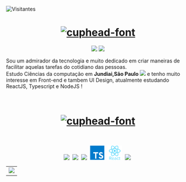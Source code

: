 ![Visitantes](https://visitor-badge.laobi.icu/badge?page_id=O-Carvalho.O-Carvalho)

<!-- Nome -->
 <div align="center">
 <h1> 
 <a href="https://fontmeme.com/cuphead-font/"><img src="https://fontmeme.com/permalink/210702/ea29df7970facb8922f70ca4bfa49ae3.png" alt="cuphead-font" border="0">
 </a>
 </h1>  
 </div>
 
 <!-- rede social -->
 <div>
  <p align="center">
   <a href="https://www.linkedin.com/in/o-carvalho"><img src="https://img.shields.io/badge/linkedin-0077B5.svg?style=for-the-badge&logo=linkedin&logoColor=white"></a>
   <a href="mailto:contato.perbelini@gmail.com"><img src="https://img.shields.io/badge/e‑mail-D14836.svg?style=for-the-badge&logo=GMail&logoColor=white"></a> 
  </p>

 <!-- Descrição -->
  <p>Sou um admirador da tecnologia e muito dedicado em criar maneiras de facilitar aquelas tarefas do cotidiano das pessoas.<br>
    Estudo Ciências da computação em <b>Jundiai,São Paulo <img src="https://image.flaticon.com/icons/svg/197/197386.svg" width="13"/></b>
    e tenho muito interesse em Front-end e tambem UI Design, atualmente estudando ReactJS, Typescript e NodeJS !</p>
 </div>
 
<br>
 <!-- Meus Conhecimentos -->
 <div align="center">
  <h1 align="center">
   <a href="https://fontmeme.com/cuphead-font/"><img src="https://fontmeme.com/permalink/210702/aa69b64099c2494a55386cec323375ab.png" alt="cuphead-font" border="0">      </a>
  </h1>
 </div>
 
 <br>
 <!-- Icon Tecnologias -->
 <div>
    <p align="center"> 
     <!-- HTML -->
     <img src="https://user-images.githubusercontent.com/35739995/122654956-2b934900-d125-11eb-94b1-58102216fa9f.png" width="40"/>&nbsp;
     <!-- CSS -->
     <img src="https://user-images.githubusercontent.com/35739995/122655003-80cf5a80-d125-11eb-9718-c0d416a29986.png" width="40"/>&nbsp;
     <!-- Javascript -->
     <img src="https://raw.githubusercontent.com/jmnote/z-icons/master/svg/javascript.svg" width="40"/>&nbsp;
     <!-- Typescript -->
     <img src="https://raw.githubusercontent.com/devicons/devicon/9f4f5cdb393299a81125eb5127929ea7bfe42889/icons/typescript/typescript-original.svg" width="40"/>&nbsp;
     <!-- React -->
     <img src="https://raw.githubusercontent.com/devicons/devicon/9f4f5cdb393299a81125eb5127929ea7bfe42889/icons/react/react-original-wordmark.svg" width="40"/>&nbsp;
     <!-- GIT -->
     <img src="https://raw.githubusercontent.com/jmnote/z-icons/master/svg/git.svg" width="40"/>&nbsp;
    </p> 
 
</div>

<!-- Blocos -->
<table align="center">
 <row>
   <td>
     <img height='172' src='https://github-readme-stats.vercel.app/api/top-langs/?username=O-Carvalho&layout=compact&theme=vision-friendly-dark'>
   </td>
 </row>
</table>
